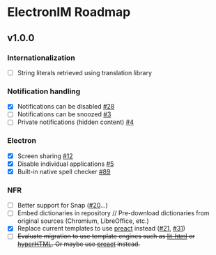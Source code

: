 # ElectronIM Roadmap

## v1.0.0

### Internationalization

- [ ] String literals retrieved using translation library

### Notification handling

- [x] Notifications can be disabled [#28](https://github.com/manusa/electronim/pull/28)
- [ ] Notifications can be snoozed [#3](https://github.com/manusa/electronim/issues/3)
- [ ] Private notifications (hidden content) [#4](https://github.com/manusa/electronim/issues/4)

### Electron

- [x] Screen sharing [#12](https://github.com/manusa/electronim/issues/12)
- [x] Disable individual applications [#5](https://github.com/manusa/electronim/issues/5)
- [x] Built-in native spell checker [#89](https://github.com/manusa/electronim/issues/89)

### NFR

- [ ] Better support for Snap ([#20](https://github.com/manusa/electronim/issues/20)...)
- [ ] Embed dictionaries in repository // Pre-download dictionaries from original sources
      (Chromium, LibreOffice, etc.) 
- [x] Replace current templates to use [preact](https://github.com/preactjs/preact) instead
      ([#21](https://github.com/manusa/electronim/pull/21),
      [#31](https://github.com/manusa/electronim/pull/31))
- [ ] ~~Evaluate migration to use template engines such as [lit-html](https://github.com/Polymer/lit-html)
  or [hyperHTML](https://github.com/WebReflection/hyperHTML). Or maybe use [preact](https://preactjs.com/) instead.~~
